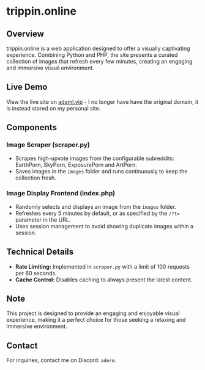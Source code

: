 # trippin.online

## Overview
trippin.online is a web application designed to offer a visually captivating experience. Combining Python and PHP, the site presents a curated collection of images that refresh every few minutes, creating an engaging and immersive visual environment.

## Live Demo
View the live site on [adaml.vip](https://adaml.vip) - I no longer have have the original domain, it is instead stored on my personal site.

## Components

### **Image Scraper (scraper.py)**
- Scrapes high-upvote images from the configurable subreddits: EarthPorn, SkyPorn, ExposurePorn and ArtPorn.
- Saves images in the `images` folder and runs continuously to keep the collection fresh.

### **Image Display Frontend (index.php)**
- Randomly selects and displays an image from the `images` folder.
- Refreshes every 5 minutes by default, or as specified by the `/?t=` parameter in the URL.
- Uses session management to avoid showing duplicate images within a session.

## Technical Details
- **Rate Limiting:** Implemented in `scraper.py` with a limit of 100 requests per 60 seconds.
- **Cache Control:** Disables caching to always present the latest content.

## Note
This project is designed to provide an engaging and enjoyable visual experience, making it a perfect choice for those seeking a relaxing and immersive environment.

## Contact
For inquiries, contact me on Discord: `aderm.`
